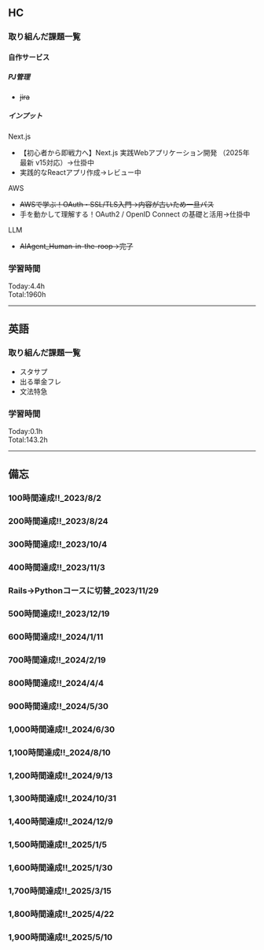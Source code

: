 ## HC
### 取り組んだ課題一覧
#### 自作サービス
##### PJ管理

- ~~jira~~

##### インプット

Next.js

- 【初心者から即戦力へ】Next.js 実践Webアプリケーション開発 （2025年最新 v15対応）→仕掛中
- 実践的なReactアプリ作成→レビュー中

AWS

- ~~AWSで学ぶ！OAuth・SSL/TLS入門→内容が古いため一旦パス~~
- 手を動かして理解する！OAuth2 / OpenID Connect の基礎と活用→仕掛中

LLM

-  ~~AIAgent_Human-in-the-roop→完了~~

### 学習時間
Today:4.4h<br>
Total:1960h

------------------------------------------
## 英語
### 取り組んだ課題一覧
- スタサプ
- 出る単金フレ
- 文法特急

### 学習時間
Today:0.1h<br>
Total:143.2h

------------------------------------------
## 備忘
### 100時間達成!!_2023/8/2
### 200時間達成!!_2023/8/24
### 300時間達成!!_2023/10/4
### 400時間達成!!_2023/11/3
### Rails→Pythonコースに切替_2023/11/29
### 500時間達成!!_2023/12/19
### 600時間達成!!_2024/1/11
### 700時間達成!!_2024/2/19
### 800時間達成!!_2024/4/4
### 900時間達成!!_2024/5/30
### 1,000時間達成!!_2024/6/30
### 1,100時間達成!!_2024/8/10
### 1,200時間達成!!_2024/9/13
### 1,300時間達成!!_2024/10/31
### 1,400時間達成!!_2024/12/9
### 1,500時間達成!!_2025/1/5
### 1,600時間達成!!_2025/1/30
### 1,700時間達成!!_2025/3/15
### 1,800時間達成!!_2025/4/22
### 1,900時間達成!!_2025/5/10